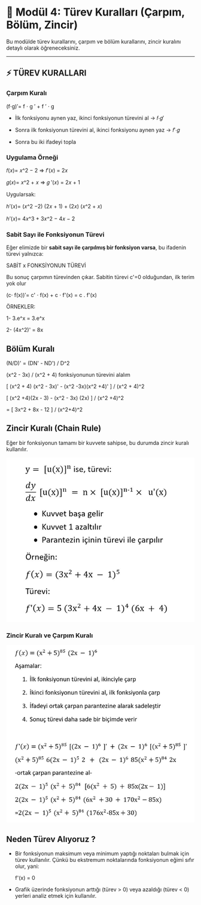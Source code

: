 # 🔗 Modül 4: Türev Kuralları (Çarpım, Bölüm, Zincir)

Bu modülde türev kurallarını, çarpım ve bölüm kurallarını, zincir kuralını detaylı olarak öğreneceksiniz.

---

## ⚡ TÜREV KURALLARI

### Çarpım Kuralı

(f⋅g)′= f ⋅ g ′ + f ′ ⋅ g

- İlk fonksiyonu aynen yaz, ikinci fonksiyonun türevini al → 𝑓⋅𝑔′

- Sonra ilk fonksiyonun türevini al, ikinci fonksiyonu aynen yaz → 𝑓′⋅𝑔

- Sonra bu iki ifadeyi topla

### Uygulama Örneği

𝑓(𝑥)= 𝑥^2 − 2 ⇒ 𝑓′(𝑥) = 2𝑥

𝑔(𝑥)= 𝑥^2 + 𝑥 ⇒ 𝑔 ′(𝑥) = 2𝑥 + 1

Uygularsak:

ℎ′(𝑥)= (𝑥^2 −2) (2𝑥 + 1) + (2𝑥) (𝑥^2 + 𝑥)

ℎ′(𝑥)= 4𝑥^3 + 3𝑥^2 − 4𝑥 − 2

### Sabit Sayı ile Fonksiyonun Türevi

Eğer elimizde bir **sabit sayı ile çarpılmış bir fonksiyon varsa**, bu ifadenin türevi yalnızca:

SABİT x FONKSİYONUN TÜREVİ

Bu sonuç çarpımın türevinden çıkar. Sabitin türevi c'=0 olduğundan, ilk terim yok olur

(c⋅ f(x))′= c' ⋅ f(x) + c ⋅ f'(x) = c . f'(x)

ÖRNEKLER:

1- 3.e^x = 3.e^x

2- (4x^2)' = 8x

## Bölüm Kuralı

(N/D)' = (DN' - ND') / D^2

(x^2 - 3x) / (x^2 + 4) fonksiyonunun türevini alalım

[ (x^2 + 4) (x^2 - 3x)' - (x^2 -3x)(x^2 +4)' ] / (x^2 + 4)^2

[ (x^2 +4)(2x - 3) - (x^2 - 3x) (2x) ] / (x^2 +4)^2

= [ 3x^2 + 8x - 12 ] / (x^2+4)^2

## Zincir Kuralı (Chain Rule)

Eğer bir fonksiyonun tamamı bir kuvvete sahipse, bu durumda zincir kuralı kullanılır.

![Görsel](assets/images/zincir-kurali.jpg)

### Zincir Kuralı ve Çarpım Kuralı

![Görsel](assets/images/zincir_kurali-carpim.jpg)

## Neden Türev Alıyoruz ?

- Bir fonksiyonun maksimum veya minimum yaptığı noktaları bulmak için türev kullanılır.
  Çünkü bu ekstremum noktalarında fonksiyonun eğimi sıfır olur, yani:

  f'(x) = 0

- Grafik üzerinde fonksiyonun arttığı (türev > 0) veya azaldığı (türev < 0) yerleri analiz etmek için kullanılır.

